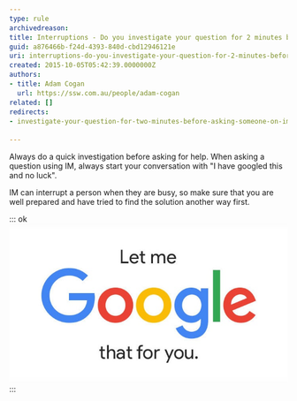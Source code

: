```yaml
---
type: rule
archivedreason: 
title: Interruptions - Do you investigate your question for 2 minutes before asking someone on IM?
guid: a876466b-f24d-4393-840d-cbd12946121e
uri: interruptions-do-you-investigate-your-question-for-2-minutes-before-asking-someone-on-im
created: 2015-10-05T05:42:39.0000000Z
authors:
- title: Adam Cogan
  url: https://ssw.com.au/people/adam-cogan
related: []
redirects:
- investigate-your-question-for-two-minutes-before-asking-someone-on-im

---
```


Always do a quick investigation before asking for help. When asking a question using IM, always start your conversation with "I have googled this and no luck".





IM can interrupt a person when they are busy, so make sure that you are well prepared and have tried to find the solution another way first.


<!--endintro-->

::: ok  
![Figure: Don't make someone else have to Google something for you](lmgtfy.jpg)  
:::
